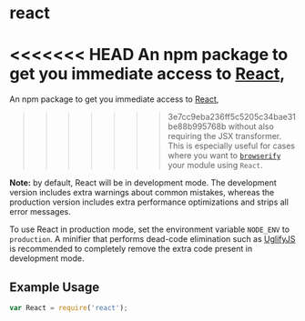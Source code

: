 # react

<<<<<<< HEAD
An npm package to get you immediate access to [React](https://reactjs.org/),
=======
An npm package to get you immediate access to [React](https://facebook.github.io/react/),
>>>>>>> 3e7cc9eba236ff5c5205c34bae31be88b995768b
without also requiring the JSX transformer. This is especially useful for cases where you
want to [`browserify`](https://github.com/substack/node-browserify) your module using
`React`.

**Note:** by default, React will be in development mode. The development version includes extra warnings about common mistakes, whereas the production version includes extra performance optimizations and strips all error messages.

To use React in production mode, set the environment variable `NODE_ENV` to `production`. A minifier that performs dead-code elimination such as [UglifyJS](https://github.com/mishoo/UglifyJS2) is recommended to completely remove the extra code present in development mode.

## Example Usage

```js
var React = require('react');
```
